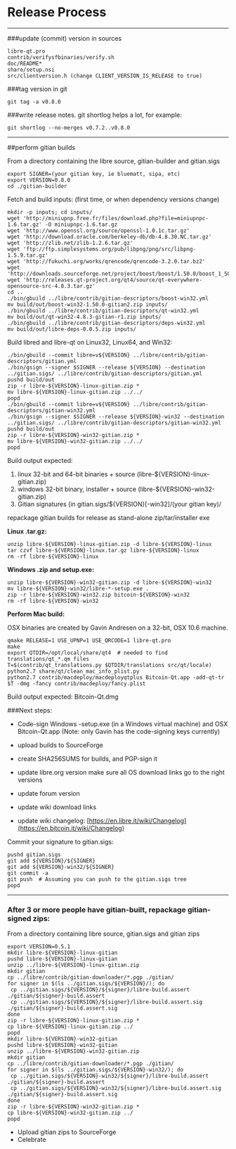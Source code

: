 Release Process
====================

* * *

###update (commit) version in sources


	libre-qt.pro
	contrib/verifysfbinaries/verify.sh
	doc/README*
	share/setup.nsi
	src/clientversion.h (change CLIENT_VERSION_IS_RELEASE to true)

###tag version in git

	git tag -a v0.8.0

###write release notes. git shortlog helps a lot, for example:

	git shortlog --no-merges v0.7.2..v0.8.0

* * *

##perform gitian builds

 From a directory containing the libre source, gitian-builder and gitian.sigs
  
	export SIGNER=(your gitian key, ie bluematt, sipa, etc)
	export VERSION=0.8.0
	cd ./gitian-builder

 Fetch and build inputs: (first time, or when dependency versions change)

	mkdir -p inputs; cd inputs/
	wget 'http://miniupnp.free.fr/files/download.php?file=miniupnpc-1.6.tar.gz' -O miniupnpc-1.6.tar.gz
	wget 'http://www.openssl.org/source/openssl-1.0.1c.tar.gz'
	wget 'http://download.oracle.com/berkeley-db/db-4.8.30.NC.tar.gz'
	wget 'http://zlib.net/zlib-1.2.6.tar.gz'
	wget 'ftp://ftp.simplesystems.org/pub/libpng/png/src/libpng-1.5.9.tar.gz'
	wget 'http://fukuchi.org/works/qrencode/qrencode-3.2.0.tar.bz2'
	wget 'http://downloads.sourceforge.net/project/boost/boost/1.50.0/boost_1_50_0.tar.bz2'
	wget 'http://releases.qt-project.org/qt4/source/qt-everywhere-opensource-src-4.8.3.tar.gz'
	cd ..
	./bin/gbuild ../libre/contrib/gitian-descriptors/boost-win32.yml
	mv build/out/boost-win32-1.50.0-gitian2.zip inputs/
	./bin/gbuild ../libre/contrib/gitian-descriptors/qt-win32.yml
	mv build/out/qt-win32-4.8.3-gitian-r1.zip inputs/
	./bin/gbuild ../libre/contrib/gitian-descriptors/deps-win32.yml
	mv build/out/libre-deps-0.0.5.zip inputs/

 Build libred and libre-qt on Linux32, Linux64, and Win32:
  
	./bin/gbuild --commit libre=v${VERSION} ../libre/contrib/gitian-descriptors/gitian.yml
	./bin/gsign --signer $SIGNER --release ${VERSION} --destination ../gitian.sigs/ ../libre/contrib/gitian-descriptors/gitian.yml
	pushd build/out
	zip -r libre-${VERSION}-linux-gitian.zip *
	mv libre-${VERSION}-linux-gitian.zip ../../
	popd
	./bin/gbuild --commit libre=v${VERSION} ../libre/contrib/gitian-descriptors/gitian-win32.yml
	./bin/gsign --signer $SIGNER --release ${VERSION}-win32 --destination ../gitian.sigs/ ../libre/contrib/gitian-descriptors/gitian-win32.yml
	pushd build/out
	zip -r libre-${VERSION}-win32-gitian.zip *
	mv libre-${VERSION}-win32-gitian.zip ../../
	popd

  Build output expected:

  1. linux 32-bit and 64-bit binaries + source (libre-${VERSION}-linux-gitian.zip)
  2. windows 32-bit binary, installer + source (libre-${VERSION}-win32-gitian.zip)
  3. Gitian signatures (in gitian.sigs/${VERSION}[-win32]/(your gitian key)/

repackage gitian builds for release as stand-alone zip/tar/installer exe

**Linux .tar.gz:**

	unzip libre-${VERSION}-linux-gitian.zip -d libre-${VERSION}-linux
	tar czvf libre-${VERSION}-linux.tar.gz libre-${VERSION}-linux
	rm -rf libre-${VERSION}-linux

**Windows .zip and setup.exe:**

	unzip libre-${VERSION}-win32-gitian.zip -d libre-${VERSION}-win32
	mv libre-${VERSION}-win32/libre-*-setup.exe .
	zip -r libre-${VERSION}-win32.zip bitcoin-${VERSION}-win32
	rm -rf libre-${VERSION}-win32

**Perform Mac build:**

  OSX binaries are created by Gavin Andresen on a 32-bit, OSX 10.6 machine.

	qmake RELEASE=1 USE_UPNP=1 USE_QRCODE=1 libre-qt.pro
	make
	export QTDIR=/opt/local/share/qt4  # needed to find translations/qt_*.qm files
	T=$(contrib/qt_translations.py $QTDIR/translations src/qt/locale)
	python2.7 share/qt/clean_mac_info_plist.py
	python2.7 contrib/macdeploy/macdeployqtplus Bitcoin-Qt.app -add-qt-tr $T -dmg -fancy contrib/macdeploy/fancy.plist

 Build output expected: Bitcoin-Qt.dmg

###Next steps:

* Code-sign Windows -setup.exe (in a Windows virtual machine) and
  OSX Bitcoin-Qt.app (Note: only Gavin has the code-signing keys currently)

* upload builds to SourceForge

* create SHA256SUMS for builds, and PGP-sign it

* update libre.org version
  make sure all OS download links go to the right versions

* update forum version

* update wiki download links

* update wiki changelog: [https://en.libre.it/wiki/Changelog](https://en.bitcoin.it/wiki/Changelog)

Commit your signature to gitian.sigs:

	pushd gitian.sigs
	git add ${VERSION}/${SIGNER}
	git add ${VERSION}-win32/${SIGNER}
	git commit -a
	git push  # Assuming you can push to the gitian.sigs tree
	popd

-------------------------------------------------------------------------

### After 3 or more people have gitian-built, repackage gitian-signed zips:

From a directory containing libre source, gitian.sigs and gitian zips

	export VERSION=0.5.1
	mkdir libre-${VERSION}-linux-gitian
	pushd libre-${VERSION}-linux-gitian
	unzip ../libre-${VERSION}-linux-gitian.zip
	mkdir gitian
	cp ../libre/contrib/gitian-downloader/*.pgp ./gitian/
	for signer in $(ls ../gitian.sigs/${VERSION}/); do
	 cp ../gitian.sigs/${VERSION}/${signer}/libre-build.assert ./gitian/${signer}-build.assert
	 cp ../gitian.sigs/${VERSION}/${signer}/libre-build.assert.sig ./gitian/${signer}-build.assert.sig
	done
	zip -r libre-${VERSION}-linux-gitian.zip *
	cp libre-${VERSION}-linux-gitian.zip ../
	popd
	mkdir libre-${VERSION}-win32-gitian
	pushd libre-${VERSION}-win32-gitian
	unzip ../libre-${VERSION}-win32-gitian.zip
	mkdir gitian
	cp ../libre/contrib/gitian-downloader/*.pgp ./gitian/
	for signer in $(ls ../gitian.sigs/${VERSION}-win32/); do
	 cp ../gitian.sigs/${VERSION}-win32/${signer}/libre-build.assert ./gitian/${signer}-build.assert
	 cp ../gitian.sigs/${VERSION}-win32/${signer}/libre-build.assert.sig ./gitian/${signer}-build.assert.sig
	done
	zip -r libre-${VERSION}-win32-gitian.zip *
	cp libre-${VERSION}-win32-gitian.zip ../
	popd

- Upload gitian zips to SourceForge
- Celebrate 

